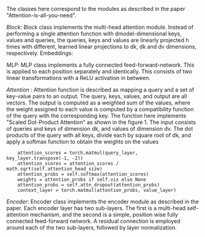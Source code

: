The classes here correspond to the modules as described in the paper "Attention-is-all-you-need".

*Block*:
Block class implements the multi-head attention module. Instead of performing a single attention function with dmodel-dimensional keys, values and queries, the queries, keys and values are linearly projected h times with different, learned linear projections to dk, dk and dv dimensions, respectively.
Embeddings:

*MLP*:
MLP class implements a fully connected feed-forward-network. This is applied to each position separately and identically. This consists of two linear transformations with a ReLU activation in between.



*Attention* :
Attention function is described as mapping a query and a set of key-value pairs to an output. The query, keys, values, and output are all vectors. The output is computed as a weighted sum of the values, where the weight assigned to each value is computed by a compatibility function of the query with the corresponding key. The function here implements "Scaled Dot-Product Attention" as shown in the figure 1. The input consists of queries and keys of dimension dk, and values of dimension dv. The dot products of the query with all keys, divide each by square root of dk, and apply a softmax function to obtain the weights on the values

        attention_scores = torch.matmul(query_layer, key_layer.transpose(-1, -2))
        attention_scores = attention_scores / math.sqrt(self.attention_head_size)
        attention_probs = self.softmax(attention_scores)
        weights = attention_probs if self.vis else None
        attention_probs = self.attn_dropout(attention_probs)
        context_layer = torch.matmul(attention_probs, value_layer)
        

*Encoder*:
Encoder class implements the encoder module as described in the paper. Each encoder layer has two sub-layers. The first is a multi-head self-attention mechanism, and the second is a simple, position wise fully connected feed-forward network. A residual connection is employed around each of the two sub-layers, followed by layer normalization.
